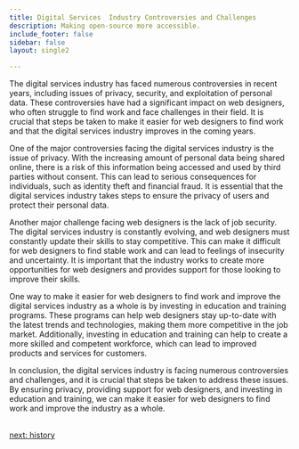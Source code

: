 ```yaml
---
title: Digital Services  Industry Controversies and Challenges
description: Making open-source more accessible.
include_footer: false
sidebar: false
layout: single2

---
```


<p>
The digital services industry has faced numerous controversies in recent years, including issues of privacy, security, and exploitation of personal data. These controversies have had a significant impact on web designers, who often struggle to find work and face challenges in their field. It is crucial that steps be taken to make it easier for web designers to find work and that the digital services industry improves in the coming years.

One of the major controversies facing the digital services industry is the issue of privacy. With the increasing amount of personal data being shared online, there is a risk of this information being accessed and used by third parties without consent. This can lead to serious consequences for individuals, such as identity theft and financial fraud. It is essential that the digital services industry takes steps to ensure the privacy of users and protect their personal data.

Another major challenge facing web designers is the lack of job security. The digital services industry is constantly evolving, and web designers must constantly update their skills to stay competitive. This can make it difficult for web designers to find stable work and can lead to feelings of insecurity and uncertainty. It is important that the industry works to create more opportunities for web designers and provides support for those looking to improve their skills.

One way to make it easier for web designers to find work and improve the digital services industry as a whole is by investing in education and training programs. These programs can help web designers stay up-to-date with the latest trends and technologies, making them more competitive in the job market. Additionally, investing in education and training can help to create a more skilled and competent workforce, which can lead to improved products and services for customers.

In conclusion, the digital services industry is facing numerous controversies and challenges, and it is crucial that steps be taken to address these issues. By ensuring privacy, providing support for web designers, and investing in education and training, we can make it easier for web designers to find work and improve the industry as a whole.

<br>
<a href="https://workdojos.com/webdesigners/history">next: history</a>
</p>